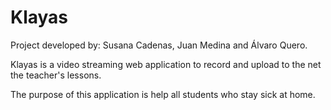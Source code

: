 # Klayas

Project developed by: Susana Cadenas, Juan Medina and Álvaro Quero.

Klayas is a video streaming web application to record and upload to the net the teacher's lessons.

The purpose of this application is help all students who stay sick at home.
